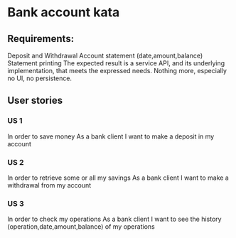 # Bank account kata

## Requirements:

Deposit and Withdrawal
Account statement (date,amount,balance)
Statement printing
The expected result is a service API, and its underlying implementation, that meets the expressed needs.
Nothing more, especially no UI, no persistence.

## User stories

### US 1
In order to save money
As a bank client
I want to make a deposit in my account

### US 2

In order to retrieve some or all my savings
As a bank client
I want to make a withdrawal from my account

### US 3

In order to check my operations
As a bank client
I want to see the history (operation,date,amount,balance) of my operations
